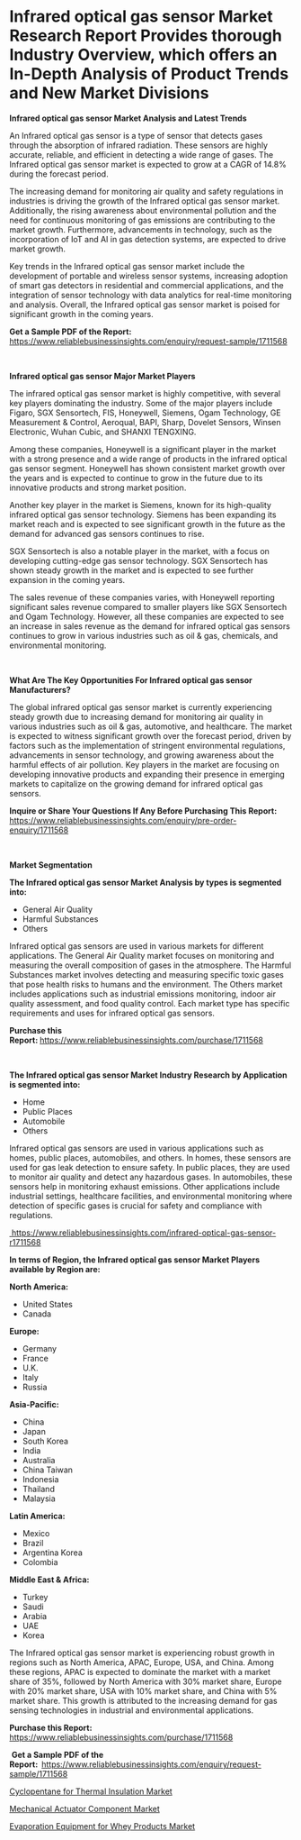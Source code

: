 <p><h1>Infrared optical gas sensor Market Research Report Provides thorough Industry Overview, which offers an In-Depth Analysis of Product Trends and New Market Divisions</h1></p><p><strong>Infrared optical gas sensor Market Analysis and Latest Trends</strong></p>
<p><p>An Infrared optical gas sensor is a type of sensor that detects gases through the absorption of infrared radiation. These sensors are highly accurate, reliable, and efficient in detecting a wide range of gases. The Infrared optical gas sensor market is expected to grow at a CAGR of 14.8% during the forecast period.</p><p>The increasing demand for monitoring air quality and safety regulations in industries is driving the growth of the Infrared optical gas sensor market. Additionally, the rising awareness about environmental pollution and the need for continuous monitoring of gas emissions are contributing to the market growth. Furthermore, advancements in technology, such as the incorporation of IoT and AI in gas detection systems, are expected to drive market growth.</p><p>Key trends in the Infrared optical gas sensor market include the development of portable and wireless sensor systems, increasing adoption of smart gas detectors in residential and commercial applications, and the integration of sensor technology with data analytics for real-time monitoring and analysis. Overall, the Infrared optical gas sensor market is poised for significant growth in the coming years.</p></p>
<p><strong>Get a Sample PDF of the Report:&nbsp;</strong> <a href="https://www.reliablebusinessinsights.com/enquiry/request-sample/1711568">https://www.reliablebusinessinsights.com/enquiry/request-sample/1711568</a></p>
<p>&nbsp;</p>
<p><strong>Infrared optical gas sensor Major Market Players</strong></p>
<p><p>The infrared optical gas sensor market is highly competitive, with several key players dominating the industry. Some of the major players include Figaro, SGX Sensortech, FIS, Honeywell, Siemens, Ogam Technology, GE Measurement & Control, Aeroqual, BAPI, Sharp, Dovelet Sensors, Winsen Electronic, Wuhan Cubic, and SHANXI TENGXING.</p><p>Among these companies, Honeywell is a significant player in the market with a strong presence and a wide range of products in the infrared optical gas sensor segment. Honeywell has shown consistent market growth over the years and is expected to continue to grow in the future due to its innovative products and strong market position.</p><p>Another key player in the market is Siemens, known for its high-quality infrared optical gas sensor technology. Siemens has been expanding its market reach and is expected to see significant growth in the future as the demand for advanced gas sensors continues to rise.</p><p>SGX Sensortech is also a notable player in the market, with a focus on developing cutting-edge gas sensor technology. SGX Sensortech has shown steady growth in the market and is expected to see further expansion in the coming years.</p><p>The sales revenue of these companies varies, with Honeywell reporting significant sales revenue compared to smaller players like SGX Sensortech and Ogam Technology. However, all these companies are expected to see an increase in sales revenue as the demand for infrared optical gas sensors continues to grow in various industries such as oil & gas, chemicals, and environmental monitoring.</p></p>
<p>&nbsp;</p>
<p><strong>What Are The Key Opportunities For Infrared optical gas sensor Manufacturers?</strong></p>
<p><p>The global infrared optical gas sensor market is currently experiencing steady growth due to increasing demand for monitoring air quality in various industries such as oil & gas, automotive, and healthcare. The market is expected to witness significant growth over the forecast period, driven by factors such as the implementation of stringent environmental regulations, advancements in sensor technology, and growing awareness about the harmful effects of air pollution. Key players in the market are focusing on developing innovative products and expanding their presence in emerging markets to capitalize on the growing demand for infrared optical gas sensors.</p></p>
<p><strong>Inquire or Share Your Questions If Any Before Purchasing This Report:</strong> <a href="https://www.reliablebusinessinsights.com/enquiry/pre-order-enquiry/1711568">https://www.reliablebusinessinsights.com/enquiry/pre-order-enquiry/1711568</a></p>
<p>&nbsp;</p>
<p><strong>Market Segmentation</strong></p>
<p><strong>The Infrared optical gas sensor Market Analysis by types is segmented into:</strong></p>
<p><ul><li>General Air Quality</li><li>Harmful Substances</li><li>Others</li></ul></p>
<p><p>Infrared optical gas sensors are used in various markets for different applications. The General Air Quality market focuses on monitoring and measuring the overall composition of gases in the atmosphere. The Harmful Substances market involves detecting and measuring specific toxic gases that pose health risks to humans and the environment. The Others market includes applications such as industrial emissions monitoring, indoor air quality assessment, and food quality control. Each market type has specific requirements and uses for infrared optical gas sensors.</p></p>
<p><strong>Purchase this Report:&nbsp;</strong><a href="https://www.reliablebusinessinsights.com/purchase/1711568">https://www.reliablebusinessinsights.com/purchase/1711568</a></p>
<p>&nbsp;</p>
<p><strong>The Infrared optical gas sensor Market Industry Research by Application is segmented into:</strong></p>
<p><ul><li>Home</li><li>Public Places</li><li>Automobile</li><li>Others</li></ul></p>
<p><p>Infrared optical gas sensors are used in various applications such as homes, public places, automobiles, and others. In homes, these sensors are used for gas leak detection to ensure safety. In public places, they are used to monitor air quality and detect any hazardous gases. In automobiles, these sensors help in monitoring exhaust emissions. Other applications include industrial settings, healthcare facilities, and environmental monitoring where detection of specific gases is crucial for safety and compliance with regulations.</p></p>
<p><a href="https://www.reliablebusinessinsights.com/infrared-optical-gas-sensor-r1711568">&nbsp;https://www.reliablebusinessinsights.com/infrared-optical-gas-sensor-r1711568</a></p>
<p><strong>In terms of Region, the Infrared optical gas sensor Market Players available by Region are:</strong></p>
<p>
    <p> <strong> North America: </strong>
        <ul>
            <li>United States</li>
            <li>Canada</li>
        </ul>
        </p> 
    <p> <strong> Europe: </strong>
        <ul>
            <li>Germany</li>
            <li>France</li>
            <li>U.K.</li>
            <li>Italy</li>
            <li>Russia</li>
        </ul>
        </p> 
    <p> <strong> Asia-Pacific: </strong>
        <ul>
            <li>China</li>
            <li>Japan</li>
            <li>South Korea</li>
            <li>India</li>
            <li>Australia</li>
            <li>China Taiwan</li>
            <li>Indonesia</li>
            <li>Thailand</li>
            <li>Malaysia</li>
        </ul>
        </p> 
    <p> <strong> Latin America: </strong>
        <ul>
            <li>Mexico</li>
            <li>Brazil</li>
            <li>Argentina Korea</li>
            <li>Colombia</li>
        </ul>
        </p> 
    <p> <strong> Middle East & Africa: </strong>
        <ul>
            <li>Turkey</li>
            <li>Saudi</li>
            <li>Arabia</li>
            <li>UAE</li>
            <li>Korea</li>
        </ul>
    </p>
    </p>
<p><p>The Infrared optical gas sensor market is experiencing robust growth in regions such as North America, APAC, Europe, USA, and China. Among these regions, APAC is expected to dominate the market with a market share of 35%, followed by North America with 30% market share, Europe with 20% market share, USA with 10% market share, and China with 5% market share. This growth is attributed to the increasing demand for gas sensing technologies in industrial and environmental applications.</p></p>
<p><strong>Purchase this Report: </strong><a href="https://www.reliablebusinessinsights.com/purchase/1711568">https://www.reliablebusinessinsights.com/purchase/1711568</a></p>
<p>&nbsp;<strong>Get a Sample PDF of the Report:&nbsp;&nbsp;</strong><a href="https://www.reliablebusinessinsights.com/enquiry/request-sample/1711568">https://www.reliablebusinessinsights.com/enquiry/request-sample/1711568</a></p>
<p><strong></strong></p>
<p><p><a href="https://github.com/FrankHernanXXfnf/Market-Research-Report-List-1/blob/main/cyclopentane-for-thermal-insulation-market.md">Cyclopentane for Thermal Insulation Market</a></p><p><a href="https://issuu.com/reportprime-2/docs/mechanical-actuator-component-market-size-2030.ppt">Mechanical Actuator Component Market</a></p><p><a href="https://medium.com/@estellaemmerich/evaporation-equipment-for-whey-products-market-a-global-and-regional-analysis-2024-2031-dfef5d4e3e53">Evaporation Equipment for Whey Products Market</a></p></p>